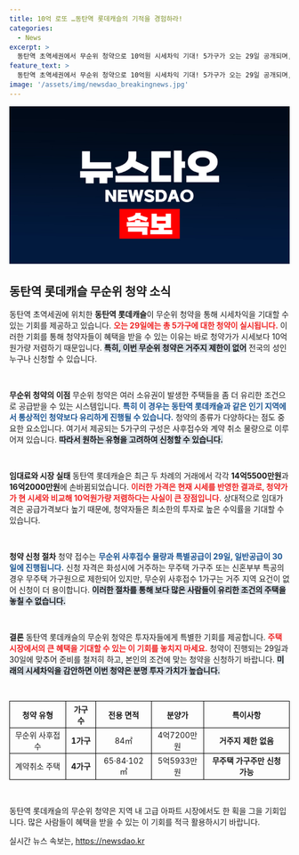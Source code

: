 ```yaml
---
title: 10억 로또 …동탄역 롯데캐슬의 기적을 경험하라!
categories:
  - News
excerpt: >
  동탄역 초역세권에서 무순위 청약으로 10억원 시세차익 기대! 5가구가 오는 29일 공개되며, 분양가는 단 4억대. 놓치면 후회할 기회를 잡아보세요!
feature_text: >
  동탄역 초역세권에서 무순위 청약으로 10억원 시세차익 기대! 5가구가 오는 29일 공개되며, 분양가는 단 4억대. 놓치면 후회할 기회를 잡아보세요!
image: '/assets/img/newsdao_breakingnews.jpg'
---
```


<p><img src="/assets/img/newsdao_breakingnews.jpg" alt="ranknews 속보" /></p>

<h2 data-ke-size="size26">동탄역 롯데캐슬 무순위 청약 소식</h2>

<p>동탄역 초역세권에 위치한 <b>동탄역 롯데캐슬</b>이 무순위 청약을 통해 시세차익을 기대할 수 있는 기회를 제공하고 있습니다. <b><span style="color: #ee2323;">오는 29일에는 총 5가구에 대한 청약이 실시됩니다.</span></b> 이러한 기회를 통해 청약자들이 혜택을 받을 수 있는 이유는 바로 청약가가 시세보다 10억원가량 저렴하기 때문입니다. <b><span style="background-color: #21538527;">특히, 이번 무순위 청약은 거주지 제한이 없어</span></b> 전국의 성인 누구나 신청할 수 있습니다. </p>

<p data-ke-size="size16">&nbsp;</p>

<p><strong>무순위 청약의 이점</strong>
무순위 청약은 여러 소유권이 발생한 주택들을 좀 더 유리한 조건으로 공급받을 수 있는 시스템입니다. <b><span style="color: #1a5490;">특히 이 경우는 동탄역 롯데캐슬과 같은 인기 지역에서 통상적인 청약보다 유리하게 진행될 수 있습니다.</span></b> 청약의 종류가 다양하다는 점도 중요한 요소입니다. 여기서 제공되는 5가구의 구성은 사후접수와 계약 취소 물량으로 이루어져 있습니다. <b><span style="background-color: #21538527;">따라서 원하는 유형을 고려하여 신청할 수 있습니다.</span></b></p>

<p data-ke-size="size16">&nbsp;</p>

<p><strong>임대료와 시장 실태</strong>
동탄역 롯데캐슬은 최근 두 차례의 거래에서 각각 <b>14억5500만원</b>과 <b>16억2000만원</b>에 손바뀜되었습니다. <b><span style="color: #ee2323;">이러한 가격은 현재 시세를 반영한 결과로, 청약가가 현 시세와 비교해 10억원가량 저렴하다는 사실이 큰 장점입니다.</span></b> 상대적으로 임대가격은 공급가격보다 높기 때문에, 청약자들은 최소한의 투자로 높은 수익률을 기대할 수 있습니다. </p>

<p data-ke-size="size16">&nbsp;</p>

<p><strong>청약 신청 절차</strong>
청약 접수는 <b><span style="color: #1a5490;">무순위 사후접수 물량과 특별공급이 29일, 일반공급이 30일에 진행됩니다.</span></b> 신청 자격은 화성시에 거주하는 무주택 가구주 또는 신혼부부 특공의 경우 무주택 가구원으로 제한되어 있지만, 무순위 사후접수 1가구는 거주 지역 요건이 없어 신청이 더 용이합니다. <b><span style="background-color: #21538527;">이러한 절차를 통해 보다 많은 사람들이 유리한 조건의 주택을 놓칠 수 없습니다.</span></b> </p>

<p data-ke-size="size16">&nbsp;</p>

<p><strong>결론</strong>
동탄역 롯데캐슬의 무순위 청약은 투자자들에게 특별한 기회를 제공합니다. <b><span style="color: #ee2323;">주택 시장에서의 큰 혜택을 기대할 수 있는 이 기회를 놓치지 마세요.</span></b> 청약이 진행되는 29일과 30일에 맞추어 준비를 철저히 하고, 본인의 조건에 맞는 청약을 신청하기 바랍니다. <b><span style="background-color: #21538527;">미래의 시세차익을 감안하면 이번 청약은 분명 투자 가치가 높습니다.</span></b></p>

<p data-ke-size="size16">&nbsp;</p>

<table style="width:100%; border-collapse: collapse;">
  <tr>
    <th style="border: 1px solid black; text-align: center; height: 40px;">청약 유형</th>
    <th style="border: 1px solid black; text-align: center; height: 40px;">가구 수</th>
    <th style="border: 1px solid black; text-align: center; height: 40px;">전용 면적</th>
    <th style="border: 1px solid black; text-align: center; height: 40px;">분양가</th>
    <th style="border: 1px solid black; text-align: center; height: 40px;">특이사항</th>
  </tr>
  <tr>
    <td style="border: 1px solid black; text-align: center; height: 30px;">무순위 사후접수</td>
    <td style="border: 1px solid black; text-align: center; height: 30px;"><b>1가구</b></td>
    <td style="border: 1px solid black; text-align: center; height: 30px;">84㎡</td>
    <td style="border: 1px solid black; text-align: center; height: 30px;">4억7200만원</td>
    <td style="border: 1px solid black; text-align: center; height: 30px;"><b>거주지 제한 없음</b></td>
  </tr>
  <tr>
    <td style="border: 1px solid black; text-align: center; height: 30px;">계약취소 주택</td>
    <td style="border: 1px solid black; text-align: center; height: 30px;"><b>4가구</b></td>
    <td style="border: 1px solid black; text-align: center; height: 30px;">65·84·102㎡</td>
    <td style="border: 1px solid black; text-align: center; height: 30px;">5억5933만원</td>
    <td style="border: 1px solid black; text-align: center; height: 30px;"><b>무주택 가구주만 신청 가능</b></td>
  </tr>
</table>

<p data-ke-size="size16">&nbsp;</p>

<p>동탄역 롯데캐슬의 무순위 청약은 지역 내 고급 아파트 시장에서도 한 획을 그을 기회입니다. 많은 사람들이 혜택을 받을 수 있는 이 기회를 적극 활용하시기 바랍니다.</p>
실시간 뉴스 속보는, <a href="https://newsdao.kr" rel="dofollow">https://newsdao.kr</a>


